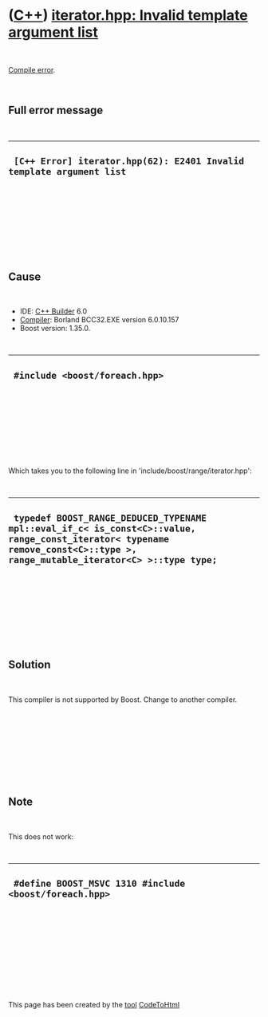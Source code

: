
 

 

 

 

 

([C++](Cpp.md)) [iterator.hpp: Invalid template argument list](CppCompileErrorIteratorHppInvalidTemplateArgumentList.md)
==========================================================================================================================

 

[Compile error](CppCompileError.md).

 

Full error message
------------------

 

  -----------------------------------------------------------------------
  ` [C++ Error] iterator.hpp(62): E2401 Invalid template argument list`
  -----------------------------------------------------------------------

 

 

 

 

 

Cause
-----

 

-   IDE: [C++ Builder](CppBuilder.md) 6.0
-   [Compiler](CppCompiler.md): Borland BCC32.EXE version 6.0.10.157
-   Boost version: 1.35.0.

 

  ---------------------------------
  ` #include <boost/foreach.hpp>`
  ---------------------------------

 

 

 

 

 

Which takes you to the following line in
'include/boost/range/iterator.hpp':

 

  -----------------------------------------------------------------------------------------------------------------------------------------------------------------------------
  ` typedef BOOST_RANGE_DEDUCED_TYPENAME mpl::eval_if_c< is_const<C>::value, range_const_iterator< typename remove_const<C>::type >, range_mutable_iterator<C> >::type type;`
  -----------------------------------------------------------------------------------------------------------------------------------------------------------------------------

 

 

 

 

 

Solution
--------

 

This compiler is not supported by Boost. Change to another compiler.

 

 

 

 

 

Note
----

 

This does not work:

 

  ---------------------------------------------------------
  ` #define BOOST_MSVC 1310 #include <boost/foreach.hpp>`
  ---------------------------------------------------------

 

 

 

 

 

 

This page has been created by the [tool](Tools.md)
[CodeToHtml](ToolCodeToHtml.md)
